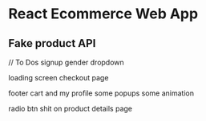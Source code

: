 # React Ecommerce Web App
## Fake product API
    

// To Dos
signup gender dropdown
<!-- adding login/signup functionality -->
loading screen
checkout page
<!-- search functionality -->
footer
cart and my profile
some popups
some animation

radio btn shit on product details page
